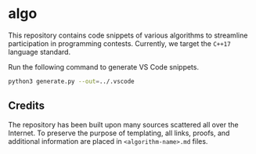 # algo

This repository contains code snippets of various algorithms to streamline participation in programming contests. Currently, we target the `C++17` language standard.

Run the following command to generate VS Code snippets.

```bash
python3 generate.py --out=../.vscode
```

## Credits

The repository has been built upon many sources scattered all over the Internet. To preserve the purpose of templating, all links, proofs, and additional information are placed in `<algorithm-name>.md` files.
